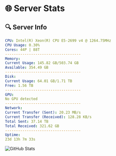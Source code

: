# 🌐 Server Stats
## 🔍 Server Info
```yaml
CPU: Intel(R) Xeon(R) CPU E5-2699 v4 @ 1264.75MHz
CPU Usage: 0.30%
Cores: 44P | 88T
-----------------------------------
Memory:
Current Usage: 145.82 GB/503.74 GB
Available: 354.49 GB
-----------------------------------
Disk:
Current Usage: 64.01 GB/1.71 TB
Free: 1.56 TB
-----------------------------------
GPU:
No GPU detected
-----------------------------------
Network:
Current Transfer (Sent): 20.23 MB/s
Current Transfer (Received): 128.28 KB/s
Total Sent: 37.14 TB
Total Received: 321.62 GB
-----------------------------------
Uptime:
23d 13h 7m 33s
```
![GitHub Stats](https://img.shields.io/badge/Updated-2025-03-31_10:30:22-blue)